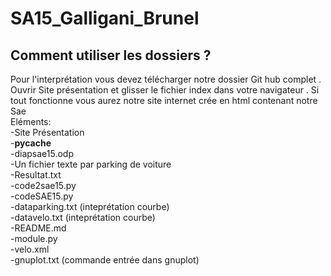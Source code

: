 # SA15_Galligani_Brunel


## Comment utiliser les dossiers ?

Pour l'interprétation vous devez télécharger notre dossier Git hub complet .
<br/>
Ouvrir Site présentation et glisser le fichier 
index  dans votre navigateur . 
Si tout fonctionne vous aurez notre site internet crée en html contenant notre Sae 
<br/>
Eléments:
<br/>
-Site Présentation
<br/>
-__pycache__
<br/>
-diapsae15.odp
<br/>
-Un fichier texte par parking de voiture 
<br/>
-Resultat.txt 
<br/>
-code2sae15.py
<br/>
-codeSAE15.py
<br/>
-dataparking.txt  (inteprétation courbe)
<br/>
-datavelo.txt  (inteprétation courbe)
<br/>
-README.md
<br/>
-module.py
<br/>
-velo.xml
<br/>
-gnuplot.txt (commande entrée dans gnuplot)
